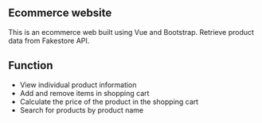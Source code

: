 ## Ecommerce website
This is an ecommerce web built using Vue and Bootstrap.
Retrieve product data from Fakestore API.

## Function
- View individual product information
- Add and remove items in shopping cart
- Calculate the price of the product in the shopping cart
- Search for products by product name
